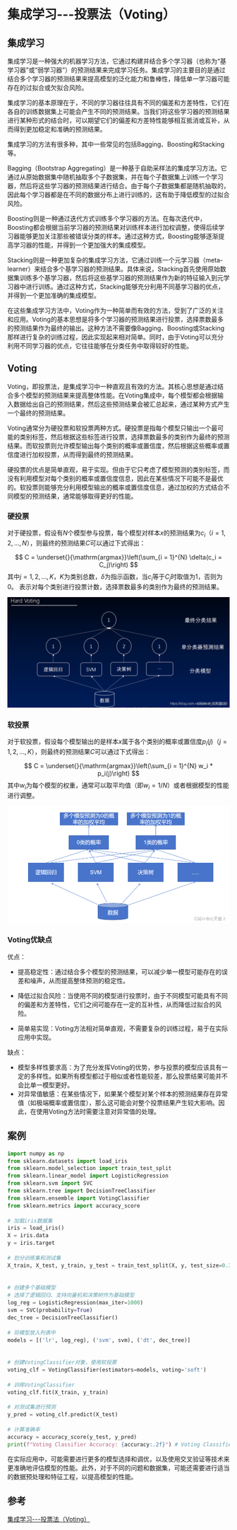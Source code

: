 # 集成学习---投票法（Voting）

## 集成学习

集成学习是一种强大的机器学习方法，它通过构建并结合多个学习器（也称为“基学习器”或“弱学习器”）的预测结果来完成学习任务。集成学习的主要目的是通过结合多个学习器的预测结果来提高模型的泛化能力和鲁棒性，降低单一学习器可能存在的过拟合或欠拟合风险。

集成学习的基本原理在于，不同的学习器往往具有不同的偏差和方差特性，它们在各自的训练数据集上可能会产生不同的预测结果。当我们将这些学习器的预测结果进行某种形式的结合时，可以期望它们的偏差和方差特性能够相互抵消或互补，从而得到更加稳定和准确的预测结果。

集成学习的方法有很多种，其中一些常见的包括Bagging、Boosting和Stacking等。

Bagging（Bootstrap Aggregating）是一种基于自助采样法的集成学习方法。它通过从原始数据集中随机抽取多个子数据集，并在每个子数据集上训练一个学习器，然后将这些学习器的预测结果进行结合。由于每个子数据集都是随机抽取的，因此每个学习器都是在不同的数据分布上进行训练的，这有助于降低模型的过拟合风险。

Boosting则是一种通过迭代方式训练多个学习器的方法。在每次迭代中，Boosting都会根据当前学习器的预测结果对训练样本进行加权调整，使得后续学习器能够更加关注那些被错误分类的样本。通过这种方式，Boosting能够逐渐提高学习器的性能，并得到一个更加强大的集成模型。

Stacking则是一种更加复杂的集成学习方法，它通过训练一个元学习器（meta-learner）来结合多个基学习器的预测结果。具体来说，Stacking首先使用原始数据集训练多个基学习器，然后将这些基学习器的预测结果作为新的特征输入到元学习器中进行训练。通过这种方式，Stacking能够充分利用不同基学习器的优点，并得到一个更加准确的集成模型。

在这些集成学习方法中，Voting作为一种简单而有效的方法，受到了广泛的关注和应用。Voting的基本思想是将多个学习器的预测结果进行投票，选择票数最多的预测结果作为最终的输出。这种方法不需要像Bagging、Boosting或Stacking那样进行复杂的训练过程，因此实现起来相对简单。同时，由于Voting可以充分利用不同学习器的优点，它往往能够在分类任务中取得较好的性能。



## Voting

Voting，即投票法，是集成学习中一种直观且有效的方法。其核心思想是通过结合多个模型的预测结果来提高整体性能。在Voting集成中，每个模型都会根据输入数据给出自己的预测结果，然后这些预测结果会被汇总起来，通过某种方式产生一个最终的预测结果。

Voting通常分为硬投票和软投票两种方式。硬投票是指每个模型只输出一个最可能的类别标签，然后根据这些标签进行投票，选择票数最多的类别作为最终的预测结果。而软投票则允许模型输出每个类别的概率或置信度，然后根据这些概率或置信度进行加权投票，从而得到最终的预测结果。

硬投票的优点是简单直观，易于实现。但由于它只考虑了模型预测的类别标签，而没有利用模型对每个类别的概率或置信度信息，因此在某些情况下可能不是最优的。软投票则能够充分利用模型输出的概率或置信度信息，通过加权的方式结合不同模型的预测结果，通常能够取得更好的性能。

### 硬投票

对于硬投票，假设有$N$个模型参与投票，每个模型对样本$x$的预测结果为$c_i$（$i = 1,2,\ldots,N$），则最终的预测结果$C$可以通过下式得出：

$$
C = \underset{}{\mathrm{argmax}}\left(\sum_{i = 1}^{N} \delta(c_i = C_j)\right)
$$
其中$j = 1,2,\ldots,K$，$K$为类别总数，$\delta$为指示函数，当$c_i$等于$C_j$时取值为$1$，否则为$0$。 表示对每个类别进行投票计数，选择票数最多的类别作为最终的预测结果。

![在这里插入图片描述](img/集成学习-投票法（Voting）/0a0b5ccef334a4f5b94714a17cd6710c.png)



### 软投票

对于软投票，假设每个模型输出的是样本$x$属于各个类别的概率或置信度$p_i(j)$（$j = 1,2,\ldots,K$），则最终的预测结果$C$可以通过下式得出：

$$
C = \underset{}{\mathrm{argmax}}\left(\sum_{i = 1}^{N} w_i * p_i(j)\right)
$$
其中$w_i$为每个模型的权重，通常可以取平均值（即$w_i = 1/N$）或者根据模型的性能进行调整。 

![在这里插入图片描述](img/集成学习-投票法（Voting）/e1718f26dfeeed8686afd4b9f3d2517b.png)

### Voting优缺点

优点：

+ 提高稳定性：通过结合多个模型的预测结果，可以减少单一模型可能存在的误差和噪声，从而提高整体预测的稳定性。

+ 降低过拟合风险：当使用不同的模型进行投票时，由于不同模型可能具有不同的偏差和方差特性，它们之间可能存在一定的互补性，从而降低过拟合的风险。

+ 简单易实现：Voting方法相对简单直观，不需要复杂的训练过程，易于在实际应用中实现。  



缺点：

+ 模型多样性要求高：为了充分发挥Voting的优势，参与投票的模型应该具有一定的多样性。如果所有模型都过于相似或者性能较差，那么投票结果可能并不会比单一模型更好。
+ 对异常值敏感：在某些情况下，如果某个模型对某个样本的预测结果存在异常值（如极端概率或置信度），那么这可能会对整个投票结果产生较大影响。因此，在使用Voting方法时需要注意对异常值的处理。



## 案例

```python
import numpy as np
from sklearn.datasets import load_iris
from sklearn.model_selection import train_test_split
from sklearn.linear_model import LogisticRegression
from sklearn.svm import SVC
from sklearn.tree import DecisionTreeClassifier
from sklearn.ensemble import VotingClassifier
from sklearn.metrics import accuracy_score

# 加载iris数据集
iris = load_iris()
X = iris.data
y = iris.target

# 划分训练集和测试集
X_train, X_test, y_train, y_test = train_test_split(X, y, test_size=0.3, random_state=42)


# 创建多个基础模型
# 选择了逻辑回归、支持向量机和决策树作为基础模型
log_reg = LogisticRegression(max_iter=1000)
svm = SVC(probability=True)
dec_tree = DecisionTreeClassifier()

# 将模型放入列表中
models = [('lr', log_reg), ('svm', svm), ('dt', dec_tree)]


# 创建VotingClassifier对象，使用软投票
voting_clf = VotingClassifier(estimators=models, voting='soft')

# 训练VotingClassifier
voting_clf.fit(X_train, y_train)

# 对测试集进行预测
y_pred = voting_clf.predict(X_test)

# 计算准确率
accuracy = accuracy_score(y_test, y_pred)
print(f"Voting Classifier Accuracy: {accuracy:.2f}") # Voting Classifier Accuracy: 1.00

```

在实际应用中，可能需要进行更多的模型选择和调优，以及使用交叉验证等技术来更准确地评估模型的性能。此外，对于不同的问题和数据集，可能还需要进行适当的数据预处理和特征工程，以提高模型的性能。





## 参考

[集成学习---投票法（Voting）](https://blog.csdn.net/qq_38614074/article/details/138176957)
